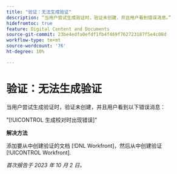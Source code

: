 ```yaml
---
title: "验证：无法生成验证"
description: “当用户尝试生成验证时，验证未创建，并且用户看到错误消息。”
hidefromtoc: true
feature: Digital Content and Documents
source-git-commit: 23be4edfa0efdf1fb4f469f762723187f5e4c08d
workflow-type: tm+mt
source-wordcount: '76'
ht-degree: 10%

---
```



# 验证：无法生成验证

当用户尝试生成验证时，验证未创建，并且用户看到以下错误消息：

&quot;[!UICONTROL 生成校对时出现错误]&quot;

**解决方法**

添加要从中创建验证的文档 [!DNL Workfront]，然后从中创建验证 [!UICONTROL Workfront].

_首次报告于 2023 年 10 月 2 日。_
